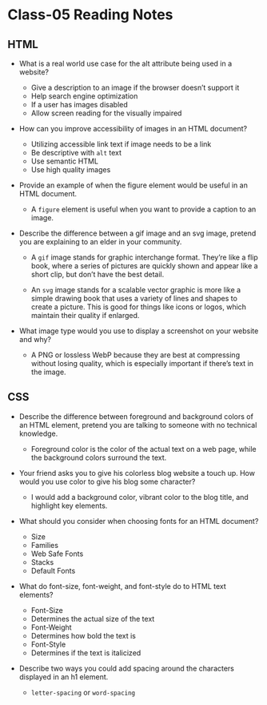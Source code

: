 # Class-05 Reading Notes

## HTML

- What is a real world use case for the alt attribute being used in a website?<br>

  - Give a description to an image if the browser doesn’t support it<br>
  - Help search engine optimization<br>
  - If a user has images disabled<br>
  - Allow screen reading for the visually impaired<br>

- How can you improve accessibility of images in an HTML document?<br>

  - Utilizing accessible link text if image needs to be a link<br>
  - Be descriptive with `alt` text<br>
  - Use semantic HTML<br>
  - Use high quality images<br>

- Provide an example of when the figure element would be useful in an HTML document.<br>

  - A `figure` element is useful when you want to provide a caption to an image.<br>

- Describe the difference between a gif image and an svg image, pretend you are explaining to an elder in your community.<br>

  - A `gif` image stands for graphic interchange format. They’re like a flip book, where a series of pictures are quickly shown and appear like a short clip, but don’t have the best detail.<br>

  - An `svg` image stands for a scalable vector graphic is more like a simple drawing book that uses a variety of lines and shapes to create a picture. This is good for things like icons or logos, which maintain their quality if enlarged.<br>

- What image type would you use to display a screenshot on your website and why?<br>

  - A PNG or lossless WebP because they are best at compressing without losing quality, which is especially important if there’s text in the image.<br>

## CSS

- Describe the difference between foreground and background colors of an HTML element, pretend you are talking to someone with no technical knowledge.<br>

  - Foreground color is the color of the actual text on a web page, while the background colors surround the text.<br>

- Your friend asks you to give his colorless blog website a touch up. How would you use color to give his blog some character?<br>

  - I would add a background color, vibrant color to the blog title, and highlight key elements.<br>

- What should you consider when choosing fonts for an HTML document?<br>

  - Size
  - Families
  - Web Safe Fonts
  - Stacks
  - Default Fonts

- What do font-size, font-weight, and font-style do to HTML text elements?<br>

  - Font-Size
  - Determines the actual size of the text
  - Font-Weight
  - Determines how bold the text is
  - Font-Style
  - Determines if the text is italicized 

- Describe two ways you could add spacing around the characters displayed in an h1 element.<br>

  - `letter-spacing` or `word-spacing`

